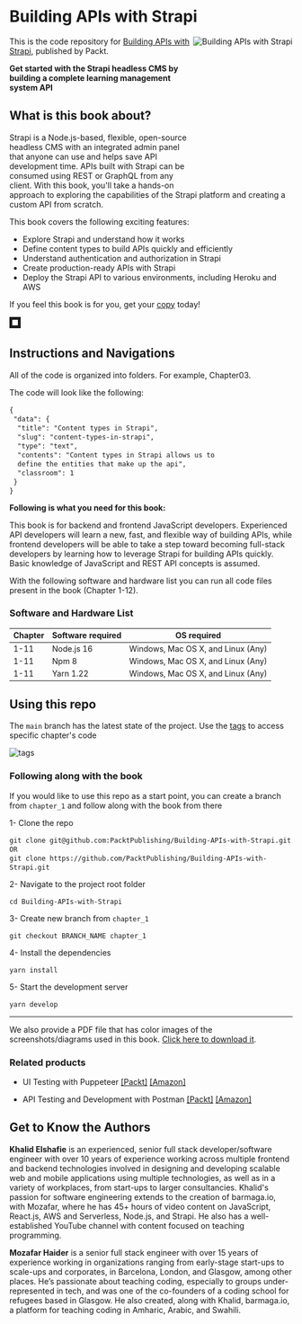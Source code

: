 # Building APIs with Strapi

<a href="https://www.packtpub.com/product/designing-web-apis-with-strapi/9781800560635?utm_source=github&utm_medium=repository&utm_campaign=9781800560635"><img src="https://static.packt-cdn.com/products/9781800560635/cover/smaller" alt="Building APIs with Strapi" height="256px" align="right"></a>

This is the code repository for [Building APIs with Strapi](https://www.packtpub.com/product/designing-web-apis-with-strapi/9781800560635?utm_source=github&utm_medium=repository&utm_campaign=9781800560635), published by Packt.

**Get started with the Strapi headless CMS by building a complete learning management system API**

## What is this book about?
Strapi is a Node.js-based, flexible, open-source headless CMS with an integrated admin panel that anyone can use and helps save API development time. APIs built with Strapi can be consumed using REST or GraphQL from any client. With this book, you'll take a hands-on approach to exploring the capabilities of the Strapi platform and creating a custom API from scratch.

This book covers the following exciting features:
* Explore Strapi and understand how it works
* Define content types to build APIs quickly and efficiently
* Understand authentication and authorization in Strapi
* Create production-ready APIs with Strapi
* Deploy the Strapi API to various environments, including Heroku and AWS

If you feel this book is for you, get your [copy](https://www.amazon.com/dp/180056063X) today!

<a href="https://www.packtpub.com/?utm_source=github&utm_medium=banner&utm_campaign=GitHubBanner"><img src="https://raw.githubusercontent.com/PacktPublishing/GitHub/master/GitHub.png" 
alt="https://www.packtpub.com/" border="5" /></a>


## Instructions and Navigations
All of the code is organized into folders. For example, Chapter03.

The code will look like the following:
```
{
 "data": {
  "title": "Content types in Strapi",
  "slug": "content-types-in-strapi",
  "type": "text",
  "contents": "Content types in Strapi allows us to
  define the entities that make up the api",
  "classroom": 1
 }
}
```

**Following is what you need for this book:**

This book is for backend and frontend JavaScript developers. Experienced API developers will learn a new, fast, and flexible way of building APIs, while frontend developers will be able to take a step toward becoming full-stack developers by learning how to leverage Strapi for building APIs quickly. Basic knowledge of JavaScript and REST API concepts is assumed.

With the following software and hardware list you can run all code files present in the book (Chapter 1-12).

### Software and Hardware List

| Chapter  | Software required                   | OS required                        |
| -------- | ------------------------------------| -----------------------------------|
| 1-11     | Node.js 16                          | Windows, Mac OS X, and Linux (Any) |
| 1-11     | Npm 8                               | Windows, Mac OS X, and Linux (Any) |
| 1-11     | Yarn 1.22                           | Windows, Mac OS X, and Linux (Any) |


## Using this repo

The `main` branch has the latest state of the project. Use the [tags](https://github.com/PacktPublishing/Building-APIs-with-Strapi/tags) to access specific chapter's code

<img width="1044" alt="tags" src="https://user-images.githubusercontent.com/3861725/147523326-1170e96c-832c-405a-ac9b-33bfed2bc1e1.png">

### Following along with the book

If you would like to use this repo as a start point, you can create a branch from `chapter_1` and follow along with the book from there

1- Clone the repo

```shell
git clone git@github.com:PacktPublishing/Building-APIs-with-Strapi.git
OR
git clone https://github.com/PacktPublishing/Building-APIs-with-Strapi.git
```

2- Navigate to the project root folder

```shell
cd Building-APIs-with-Strapi
```

3- Create new branch from `chapter_1`

```shell
git checkout BRANCH_NAME chapter_1
```

4- Install the dependencies

```shell
yarn install
```

5- Start the development server

```shell
yarn develop
```

<hr>

We also provide a PDF file that has color images of the screenshots/diagrams used in this book. [Click here to download it](https://static.packt-cdn.com/downloads/9781800560635_ColorImages.pdf).


### Related products <Other books you may enjoy>
* UI Testing with Puppeteer [[Packt]](https://www.packtpub.com/product/ui-testing-with-puppeteer/9781800206786?utm_source=github&utm_medium=repository&utm_campaign=9781800206786) [[Amazon]](https://www.amazon.com/dp/180020678X)

* API Testing and Development with Postman [[Packt]](https://www.packtpub.com/product/api-testing-and-development-with-postman/9781800569201?utm_source=github&utm_medium=repository&utm_campaign=9781800569201) [[Amazon]](https://www.amazon.com/dp/1800569203)

## Get to Know the Authors
**Khalid Elshafie**
is an experienced, senior full stack developer/software engineer with over 10 years of experience working across multiple frontend and backend technologies involved in designing and developing scalable web and mobile applications using multiple technologies, as well as in a variety of workplaces, from start-ups to larger consultancies. Khalid's passion for software engineering extends to the creation of barmaga.io, with Mozafar, where he has 45+ hours of video content on JavaScript, React.js, AWS and Serverless, Node.js, and Strapi. He also has a well-established YouTube channel with content focused on teaching programming. 

**Mozafar Haider**
is a senior full stack engineer with over 15 years of experience working in organizations ranging from early-stage start-ups to scale-ups and corporates, in Barcelona, London, and Glasgow, among other places. He’s passionate about teaching coding, especially to groups under-represented in tech, and was one of the co-founders of a coding school for refugees based in Glasgow. He also created, along with Khalid, barmaga.io, a platform for teaching coding in Amharic, Arabic, and Swahili.


